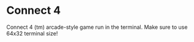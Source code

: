 # Connect 4
Connect 4 (tm) arcade-style game run in the terminal. Make sure to use 64x32 terminal size! 
